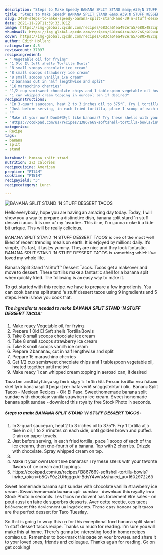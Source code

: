 ```yaml
---
description: "Steps to Make Speedy BANANA SPLIT STAND &amp;#39;N STUFF DESSERT TACOS"
title: "Steps to Make Speedy BANANA SPLIT STAND &amp;#39;N STUFF DESSERT TACOS"
slug: 2488-steps-to-make-speedy-banana-split-stand-and-39-n-stuff-dessert-tacos
date: 2021-11-29T11:39:33.021Z
image: https://img-global.cpcdn.com/recipes/683ca64ea492e7a5/680x482cq70/banana-split-stand-n-stuff-dessert-tacos-recipe-main-photo.jpg
thumbnail: https://img-global.cpcdn.com/recipes/683ca64ea492e7a5/680x482cq70/banana-split-stand-n-stuff-dessert-tacos-recipe-main-photo.jpg
cover: https://img-global.cpcdn.com/recipes/683ca64ea492e7a5/680x482cq70/banana-split-stand-n-stuff-dessert-tacos-recipe-main-photo.jpg
author: Edith Holland
ratingvalue: 4.5
reviewcount: 37097
recipeingredient:
- " Vegetable oil for frying"
- "1 Old El Soft shells Tortilla Bowls"
- "8 small scoops chocolate ice cream"
- "8 small scoops strawberry ice cream"
- "8 small scoops vanilla ice cream"
- "2 bananas cut in half lengthwise and split"
- "16 maraschino cherries"
- "1/2 cup semisweet chocolate chips and 1 tablespoon vegetable oil heated together until melted"
- "1 can whipped cream topping in aerosol can if desired"
recipeinstructions:
- "In 3-quart saucepan, heat 2 to 3 inches oil to 375°F. Fry 1 tortilla at a time in oil, 1 to 2 minutes on each side, until golden brown and puffed. Drain on paper towels."
- "Just before serving, in each fried tortilla, place 1 scoop of each of the ice creams, then one-fourth of a banana. Top with 2 cherries. Drizzle with chocolate. Spray whipped cream on top."
- ""
- "Make it your own! Don&#39;t like bananas? Try these shells with your favorite flavors of ice cream and toppings."
- "Https://cookpad.com/us/recipes/13867669-softshell-tortilla-bowls?invite_token=b8QvF9z2UNgggxAhBdsY4wVu&amp;shared_at=1602972263"
categories:
- Recipe
tags:
- banana
- split
- stand

katakunci: banana split stand 
nutrition: 273 calories
recipecuisine: American
preptime: "PT14M"
cooktime: "PT51M"
recipeyield: "3"
recipecategory: Lunch

---
```



![BANANA SPLIT STAND &#39;N STUFF DESSERT TACOS](https://img-global.cpcdn.com/recipes/683ca64ea492e7a5/680x482cq70/banana-split-stand-n-stuff-dessert-tacos-recipe-main-photo.jpg)

Hello everybody, hope you are having an amazing day today. Today, I will show you a way to prepare a distinctive dish, banana split stand &#39;n stuff dessert tacos. It is one of my favorites. This time, I'm gonna make it a little bit unique. This will be really delicious.

BANANA SPLIT STAND &#39;N STUFF DESSERT TACOS is one of the most well liked of recent trending meals on earth. It is enjoyed by millions daily. It's simple, it's fast, it tastes yummy. They are nice and they look fantastic. BANANA SPLIT STAND &#39;N STUFF DESSERT TACOS is something which I've loved my whole life.

Banana Split Stand &#39;N Stuff™ Dessert Tacos. Tacos get a makeover and move to dessert. These tortillas make a fantastic shell for a banana split when quickly fried. The following is an easy way to make it.


To get started with this recipe, we have to prepare a few ingredients. You can cook banana split stand &#39;n stuff dessert tacos using 9 ingredients and 5 steps. Here is how you cook that.

<!--inarticleads1-->

##### The ingredients needed to make BANANA SPLIT STAND &#39;N STUFF DESSERT TACOS:

1. Make ready  Vegetable oil, for frying
1. Prepare 1 Old El Soft shells Tortilla Bowls
1. Take 8 small scoops chocolate ice cream
1. Take 8 small scoops strawberry ice cream
1. Take 8 small scoops vanilla ice cream
1. Prepare 2 bananas, cut in half lengthwise and split
1. Prepare 16 maraschino cherries
1. Get 1/2 cup semisweet chocolate chips and 1 tablespoon vegetable oil, heated together until melted
1. Make ready 1 can whipped cream topping in aerosol can, if desired


Taco fær andlitslyftingu og færir sig yfir í eftirrétti. Þessar tortillur eru frábær skel fyrir bananasplitt þegar þær hafa verið snöggsteiktar í olíu. Banana Split Tacos - Mexican Recipes - Old El Paso. Sweet homemade banana split sundae with chocolate vanilla strawberry ice cream. Sweet homemade banana split sundae - download this royalty free Stock Photo in seconds. 

<!--inarticleads2-->

##### Steps to make BANANA SPLIT STAND &#39;N STUFF DESSERT TACOS:

1. In 3-quart saucepan, heat 2 to 3 inches oil to 375°F. Fry 1 tortilla at a time in oil, 1 to 2 minutes on each side, until golden brown and puffed. Drain on paper towels.
1. Just before serving, in each fried tortilla, place 1 scoop of each of the ice creams, then one-fourth of a banana. Top with 2 cherries. Drizzle with chocolate. Spray whipped cream on top.
1. 
1. Make it your own! Don&#39;t like bananas? Try these shells with your favorite flavors of ice cream and toppings.
1. Https://cookpad.com/us/recipes/13867669-softshell-tortilla-bowls?invite_token=b8QvF9z2UNgggxAhBdsY4wVu&amp;shared_at=1602972263


Sweet homemade banana split sundae with chocolate vanilla strawberry ice cream. Sweet homemade banana split sundae - download this royalty free Stock Photo in seconds. Les tacos ne doivent pas forcément être salés - on peut aussi en faire de superbes desserts. Avec cette recette, des tacos brièvement frits deviennent un Ingrédients. These easy banana split tacos are the perfect dessert for Taco Tuesday. 

So that is going to wrap this up for this exceptional food banana split stand &#39;n stuff dessert tacos recipe. Thanks so much for reading. I'm sure you will make this at home. There's gonna be interesting food in home recipes coming up. Remember to bookmark this page on your browser, and share it to your loved ones, friends and colleague. Thanks again for reading. Go on get cooking!
